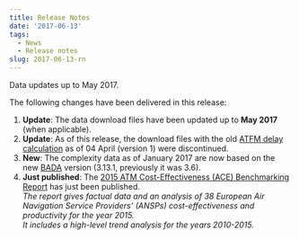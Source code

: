 ```yaml
---
title: Release Notes
date: '2017-06-13'
tags:
  - News
  - Release notes
slug: 2017-06-13-rn
---
```


Data updates up to May 2017.

The following changes have been delivered in this release:

1. **Update**: The data download files have been updated up to **May 2017** (when applicable).
1. **Update**: As of this release, the download files with the old [ATFM delay calculation][ATFM_comp] as of 04 April (version 1) were discontinued.
1. **New**: The complexity data as of January 2017 are now based on the new [BADA][CPLXbada] version (3.13.1, previously it was 3.6).
1. **Just published**: The [2015 ATM Cost-Effectiveness (ACE) Benchmarking Report][ace2015] has just been published.<br>
   *The report gives factual data and an analysis of 38 European Air Navigation Service Providers’ (ANSPs) cost-effectiveness and productivity for the year 2015. <br> It includes a high-level trend analysis for the years 2010-2015.*

[ATFM_comp]: /methodology/atfm-delay-calculation/ "ATFM delay calculation"
[CPLXbada]: /acronym/bada/ "Base of Aircraft Data"
[ace2015]: http://www.eurocontrol.int/publications/atm-cost-effectiveness-ace-2015-benchmarking-report-2016-2020-outlook "ACE 2015"
